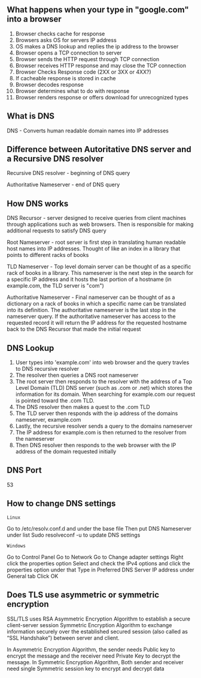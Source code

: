 ## What happens when your type in "google.com" into a browser

1. Browser checks cache for response
2. Browsers asks OS for servers IP address
3. OS makes a DNS lookup and replies the ip address to the browser
4. Browser opens a TCP connection to server
5. Browser sends the HTTP request through TCP connection
6. Browser receives HTTP response and may close the TCP connection 
7. Browser Checks Response code (2XX or 3XX or 4XX?)
8. If cacheable response is stored in cache
9. Browser decodes response
10. Browser determines what to do with response
11. Browser renders response or offers download for unrecognized types


## What is DNS

DNS - Converts human readable domain names into IP addresses

## Difference between Autoritative DNS server and a Recursive DNS resolver

Recursive DNS resolver - beginning of DNS query

Authoritative Nameserver - end of DNS query

## How DNS works

DNS Recursor - server designed to receive queries from client machines through applications such as web browsers. Then is responsible for making additional requests to satisfy DNS query

Root Nameserver - root server is first step in translating human readable host names into IP addresses. Thought of like an index in a library that points to different racks of books

TLD Nameserver - Top level domain server can be thought of as a specific rack of books in a library. This nameserver is the next step in the search for a specific IP address and it hosts the last portion of a hostname (in example.com, the TLD server is "com")

Authoritative Nameserver - Final nameserver can be thought of as a dictionary on a rack of books in which a specific name can be translated into its definition. The authoritative nameserver is the last stop in the nameserver query. If the authoritative nameserver has access to the requested record it will return the IP address for the requested hostname back to the DNS Recursor that made the initial request

## DNS Lookup

1. User types into 'example.com' into web browser and the query travles to DNS recursive resolver
2. The resolver then queries a DNS root nameserver
3. The root server then responds to the resolver with the address of a Top Level Domain (TLD) DNS server (such as .com or .net) which stores the information for its domain. When searching for example.com our request is pointed toward the .com TLD.
4. The DNS resolver then makes a quest to the .com TLD
5. The TLD server then responds with the ip address of the domains nameserver, example.com
6. Lastly, the recursive resolver sends a query to the domains nameserver
7. The IP address for example.com is then returned to the resolver from the nameserver
8. Then DNS resolver then responds to the web browser with the IP address of the domain requested initially

## DNS Port

53

## How to change DNS settings 

```
Linux
```

Go to /etc/resolv.conf.d and under the base file
Then put DNS Nameserver under list
Sudo resolveconf -u to update DNS settings

```
Windows
```

Go to Control Panel
Go to Network 
Go to Change adapter settings
Right click the properties option
Select and check the IPv4 options and click the properties option under that
Type in Preferred DNS Server IP address under General tab
Click OK

## Does TLS use asymmetric or symmetric encryption

SSL/TLS uses RSA Asymmetric Encryption Algorithm to establish a secure client-server session
Symmetric Encryption Algorithm to exchange information securely over the established secured session (also called as “SSL Handshake”) between server and client.

In Asymmetric Encryption Algorithm, the sender needs Public key to encrypt the message and the receiver need Private Key to decrypt the message.
In Symmetric Encryption Algorithm, Both sender and receiver need single Symmetric session key to encrypt and decrypt data



